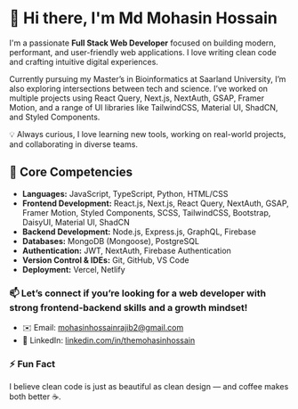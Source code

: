 # 👋 Hi there, I'm Md Mohasin Hossain

I'm a passionate **Full Stack Web Developer** focused on building modern, performant, and user-friendly web applications. I love writing clean code and crafting intuitive digital experiences.

Currently pursuing my Master’s in Bioinformatics at Saarland University, I’m also exploring intersections between tech and science. I’ve worked on multiple projects using React Query, Next.js, NextAuth, GSAP, Framer Motion, and a range of UI libraries like TailwindCSS, Material UI, ShadCN, and Styled Components.

💡 Always curious, I love learning new tools, working on real-world projects, and collaborating in diverse teams.

## 🧠 Core Competencies

- **Languages:** JavaScript, TypeScript, Python, HTML/CSS  
- **Frontend Development:** React.js, Next.js, React Query, NextAuth, GSAP, Framer Motion, Styled Components, SCSS, TailwindCSS, Bootstrap, DaisyUI, Material UI, ShadCN  
- **Backend Development:** Node.js, Express.js, GraphQL, Firebase  
- **Databases:** MongoDB (Mongoose), PostgreSQL  
- **Authentication:** JWT, NextAuth, Firebase Authentication  
- **Version Control & IDEs:** Git, GitHub, VS Code  
- **Deployment:** Vercel, Netlify  

### 📫  Let’s connect if you’re looking for a web developer with strong frontend-backend skills and a growth mindset!

- ✉️ Email: [mohasinhossainrajib2@gmail.com](mailto:mohasinhossainrajib2@gmail.com)  
- 💼 LinkedIn: [linkedin.com/in/themohasinhossain](https://linkedin.com/in/themohasinhossain)

### ⚡ Fun Fact

I believe clean code is just as beautiful as clean design — and coffee makes both better ☕.

